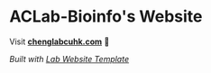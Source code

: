 
# ACLab-Bioinfo's Website

Visit **[chenglabcuhk.com](http://chenglabcuhk.com)** 🚀

_Built with [Lab Website Template](https://greene-lab.gitbook.io/lab-website-template-docs)_

